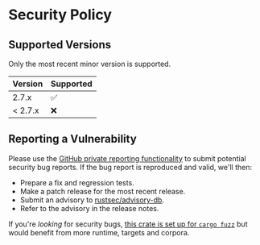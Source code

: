 # Security Policy

## Supported Versions

Only the most recent minor version is supported.

| Version | Supported          |
| ------- | ------------------ |
| 2.7.x   | :white_check_mark: |
| < 2.7.x | :x:                |


## Reporting a Vulnerability

Please use the [GitHub private reporting functionality](https://github.com/pest-parser/pest/security/advisories/new)
to submit potential security bug reports. If the bug report is reproduced and valid, we'll then:

- Prepare a fix and regression tests.
- Make a patch release for the most recent release.
- Submit an advisory to [rustsec/advisory-db](https://github.com/RustSec/advisory-db).
- Refer to the advisory in the release notes.

If you're *looking* for security bugs, [this crate is set up for
`cargo fuzz`](https://github.com/pest-parser/pest/blob/master/FUZZING.md) but would benefit from more runtime, targets and corpora.
